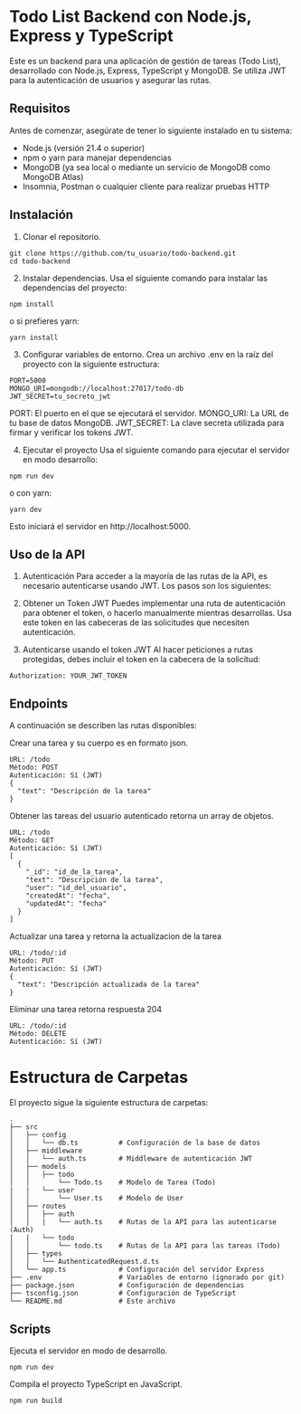 # Todo List Backend con Node.js, Express y TypeScript


Este es un backend para una aplicación de gestión de tareas (Todo List), desarrollado con Node.js, Express, TypeScript y MongoDB. Se utiliza JWT para la autenticación de usuarios y asegurar las rutas.

## Requisitos
Antes de comenzar, asegúrate de tener lo siguiente instalado en tu sistema:

- Node.js (versión 21.4 o superior)
- npm o yarn para manejar dependencias
- MongoDB (ya sea local o mediante un servicio de MongoDB como MongoDB Atlas)
- Insomnia, Postman o cualquier cliente para realizar pruebas HTTP

## Instalación

1. Clonar el repositorio.

```
git clone https://github.com/tu_usuario/todo-backend.git
cd todo-backend
```

2. Instalar dependencias.
Usa el siguiente comando para instalar las dependencias del proyecto:

```
npm install
```

o si prefieres yarn: 

```
yarn install
```

3. Configurar variables de entorno.
Crea un archivo .env en la raíz del proyecto con la siguiente estructura:

```
PORT=5000
MONGO_URI=mongodb://localhost:27017/todo-db
JWT_SECRET=tu_secreto_jwt
```

PORT: El puerto en el que se ejecutará el servidor.
MONGO_URI: La URL de tu base de datos MongoDB.
JWT_SECRET: La clave secreta utilizada para firmar y verificar los tokens JWT.

4. Ejecutar el proyecto
Usa el siguiente comando para ejecutar el servidor en modo desarrollo:

```
npm run dev
```
o con yarn:

```
yarn dev
```
Esto iniciará el servidor en http://localhost:5000.

## Uso de la API
1. Autenticación
Para acceder a la mayoría de las rutas de la API, es necesario autenticarse usando JWT. Los pasos son los siguientes:

2. Obtener un Token JWT
Puedes implementar una ruta de autenticación para obtener el token, o hacerlo manualmente mientras desarrollas. Usa este token en las cabeceras de las solicitudes que necesiten autenticación.

3. Autenticarse usando el token JWT
Al hacer peticiones a rutas protegidas, debes incluir el token en la cabecera de la solicitud:

```
Authorization: YOUR_JWT_TOKEN
```

## Endpoints

A continuación se describen las rutas disponibles:

Crear una tarea y su cuerpo es en formato json.
```
URL: /todo
Método: POST
Autenticación: Sí (JWT)
{
  "text": "Descripción de la tarea"
}
```

Obtener las tareas del usuario autenticado retorna un array de objetos.
```
URL: /todo
Método: GET
Autenticación: Sí (JWT)
[
  {
    "_id": "id_de_la_tarea",
    "text": "Descripción de la tarea",
    "user": "id_del_usuario",
    "createdAt": "fecha",
    "updatedAt": "fecha"
  }
]
```

Actualizar una tarea y retorna la actualizacion de la tarea
```
URL: /todo/:id
Método: PUT
Autenticación: Sí (JWT)
{
  "text": "Descripción actualizada de la tarea"
}
```

Eliminar una tarea retorna respuesta 204
```
URL: /todo/:id
Método: DELETE
Autenticación: Sí (JWT)
```

# Estructura de Carpetas
El proyecto sigue la siguiente estructura de carpetas:

```
.
├── src
│   ├── config
│   │   └── db.ts          # Configuración de la base de datos
│   ├── middleware
│   │   └── auth.ts        # Middleware de autenticación JWT
│   ├── models
│   │   ├── todo
│   │       └── Todo.ts    # Modelo de Tarea (Todo)
|   |   └── user
│   │       └── User.ts    # Modelo de User
│   ├── routes
│   │   ├── auth
│   │   |   └── auth.ts    # Rutas de la API para las autenticarse (Auth)
|   |   └── todo
│   │       └── todo.ts    # Rutas de la API para las tareas (Todo)
│   ├── types
│   │   └── AuthenticatedRequest.d.ts 
│   └── app.ts             # Configuración del servidor Express
├── .env                   # Variables de entorno (ignorado por git)
├── package.json           # Configuración de dependencias
├── tsconfig.json          # Configuración de TypeScript        
└── README.md              # Este archivo
```

## Scripts

Ejecuta el servidor en modo de desarrollo.
```
npm run dev    
```

Compila el proyecto TypeScript en JavaScript.
```
npm run build
```
